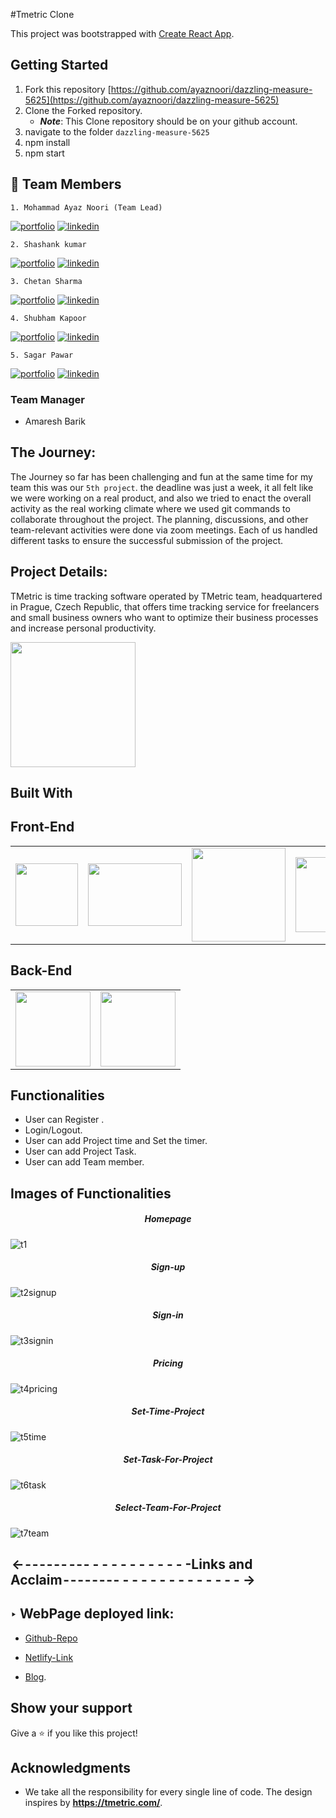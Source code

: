 #Tmetric Clone

This project was bootstrapped with [Create React App](https://github.com/facebook/create-react-app).

## Getting Started

1. Fork this repository [https://github.com/ayaznoori/dazzling-measure-5625](https://github.com/ayaznoori/dazzling-measure-5625)
2. Clone the Forked repository.
   - **_Note_**: This Clone repository should be on your github account.
3. navigate to the folder `dazzling-measure-5625`
4. npm install
5. npm start

## 🔗 Team Members
    1. Mohammad Ayaz Noori (Team Lead)
[![portfolio](https://img.shields.io/badge/my_portfolio-000?style=for-the-badge&logo=ko-fi&logoColor=white)](https://github.com/ayaznoori)
[![linkedin](https://img.shields.io/badge/linkedin-0A66C2?style=for-the-badge&logo=linkedin&logoColor=white)](https://www.linkedin.com/in/mohammad-ayaz-noori-860321230/)
    
    2. Shashank kumar
[![portfolio](https://img.shields.io/badge/my_portfolio-000?style=for-the-badge&logo=ko-fi&logoColor=white)](https://shashankkumarportfolio.netlify.app/)
[![linkedin](https://img.shields.io/badge/linkedin-0A66C2?style=for-the-badge&logo=linkedin&logoColor=white)](https://www.linkedin.com/in/shashank-kumar-83008122b/)
    
    3. Chetan Sharma
[![portfolio](https://img.shields.io/badge/my_portfolio-000?style=for-the-badge&logo=ko-fi&logoColor=white)](https://chetan-portfolio-1.netlify.app/)
[![linkedin](https://img.shields.io/badge/linkedin-0A66C2?style=for-the-badge&logo=linkedin&logoColor=white)](https://www.linkedin.com/feed/)

    4. Shubham Kapoor

[![portfolio](https://img.shields.io/badge/my_portfolio-000?style=for-the-badge&logo=ko-fi&logoColor=white)](portfolio-link)
[![linkedin](https://img.shields.io/badge/linkedin-0A66C2?style=for-the-badge&logo=linkedin&logoColor=white)](linkedin-link)

    5. Sagar Pawar

[![portfolio](https://img.shields.io/badge/my_portfolio-000?style=for-the-badge&logo=ko-fi&logoColor=white)](portfolio-link)
[![linkedin](https://img.shields.io/badge/linkedin-0A66C2?style=for-the-badge&logo=linkedin&logoColor=white)](linkedin-link)

### Team Manager

* Amaresh Barik

## The Journey:

The Journey so far has been challenging and fun at the same time for my team this was our `5th project`. the deadline was just a week, it all felt like we were working on a real product, and also we tried to enact the overall activity as the real working climate where we used git commands to collaborate throughout the project. The planning, discussions, and other team-relevant activities were done via zoom meetings. Each of us handled different tasks to ensure the successful submission of the project.

## Project Details:

TMetric is time tracking software operated by TMetric team, headquartered in Prague, Czech Republic, that offers time tracking service for freelancers and small business owners who want to optimize their business processes and increase personal productivity.
<p float="left">
<img width="200px" src="https://tmetric.com/images/v3/tmetric_logo_with_text.svg">
</p>

## Built With
 ## Front-End  
<table  align=center>
  <tr>
    <td align=center> <img src="https://upload.wikimedia.org/wikipedia/commons/thumb/a/a7/React-icon.svg/1280px-React-icon.svg.png" height=100></td>
    <td align=center> <img src="https://upload.wikimedia.org/wikipedia/commons/4/49/Redux.png"  height=100   width=150 ></td>
    <td align=center>  <img src="https://cdn-icons-png.flaticon.com/512/174/174854.png"  width=150 ></td>
    <td align=center> <img src="https://cdn.iconscout.com/icon/free/png-256/javascript-2038874-1720087.png"  width=120  ></td>

  </tr>
</table>

 ## Back-End
 
<table  align=center>
  <tr>
    <td align=center> <img src="https://www.pngitem.com/pimgs/m/385-3850320_png-transparent-mongodb-icon-mongodb-logo-png-download.png"  width=120  ></td>
    <td align=center> <img src="https://upload.wikimedia.org/wikipedia/commons/thumb/d/d9/Node.js_logo.svg/1280px-Node.js_logo.svg.png"  width=120  ></td> 
  </tr>
  </table>








## Functionalities

- User can Register .
- Login/Logout.
- User can add Project time and Set the timer.
- User can add Project Task.
- User can add Team member.

## Images of Functionalities
<h5 align='center' >Homepage</h5>


![t1](https://user-images.githubusercontent.com/67480861/187068312-6ddad485-b293-4914-98c8-f0b48a26157a.PNG?width='150px'&_height='50px')

<h5 align='center' >Sign-up</h5>


 ![t2signup](https://user-images.githubusercontent.com/67480861/187068694-e53d973f-b637-4e2b-b1ca-5b2abb002677.PNG)
 
 <h5 align='center' >Sign-in</h5>
 
 ![t3signin](https://user-images.githubusercontent.com/67480861/187068700-657427e4-f3c9-4ba1-a00b-f03931dd640c.PNG)
 
 <h5 align='center' >Pricing</h5>

 
 ![t4pricing](https://user-images.githubusercontent.com/67480861/187068705-912c7033-8c16-48dd-b57b-847b2e76c760.PNG)
 
 <h5 align='center' >Set-Time-Project</h5>

 
 ![t5time](https://user-images.githubusercontent.com/67480861/187068951-28357964-d00d-4ed7-abfd-710439491f20.PNG)
 
 <h5 align='center' >Set-Task-For-Project</h5>

 ![t6task](https://user-images.githubusercontent.com/67480861/187068956-fba51272-3c81-4e62-8842-87e3b4a8ab6b.PNG)
 
 <h5 align='center' >Select-Team-For-Project</h5>

 ![t7team](https://user-images.githubusercontent.com/67480861/187068961-28c6e730-7815-4d71-a5a1-106db9113745.PNG)



 
##  <- - - - - - -  - - - - - - - - - - - - - -Links and Acclaim - - - - - - - - - - - - - - - - - - - - - ->

## ‣ WebPage deployed link:

- [Github-Repo](https://github.com/ayaznoori/dazzling-measure-5625)

- [Netlify-Link](https://tmetric.netlify.app/) 

- [Blog](give-link-here). 

 
 ## Show your support

Give a ⭐️ if you like this project!

## Acknowledgments

- We take all the responsibility for every single line of code. The design inspires by **https://tmetric.com/**.


